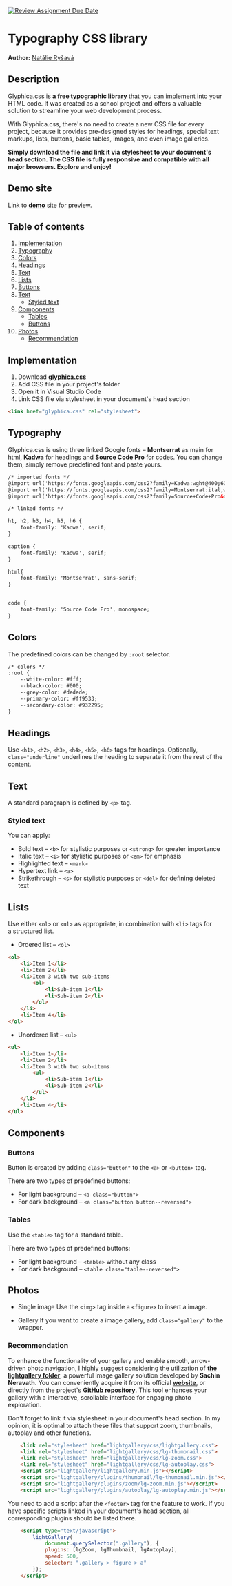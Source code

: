 [![Review Assignment Due Date](https://classroom.github.com/assets/deadline-readme-button-24ddc0f5d75046c5622901739e7c5dd533143b0c8e959d652212380cedb1ea36.svg)](https://classroom.github.com/a/zprwltzm)
# Typography CSS library
**Author:** [Natálie Ryšavá](https://github.com/NatalieRysava)
## Description
Glyphica.css is **a&nbsp;free typographic library** that you can implement into your HTML code. It was created as a&nbsp;school project and offers a&nbsp;valuable solution to streamline your web development process.

With Glyphica.css, there's no need to create a&nbsp;new CSS file for every project, because it provides pre-designed styles for headings, special text markups, lists, buttons, basic tables, images, and even image galleries.

**Simply download the file and link it via stylesheet to your document's head section. The CSS file is fully responsive and compatible with all major browsers. Explore and enjoy!**
## Demo site
Link to **[demo](https://pslib-cz.github.io/2023-l4-web-typographic-library-NatalieRysava/)** site for preview.
## Table of contents
1. [Implementation](#Implementation)
2. [Typography](#Typography)
3. [Colors](#Colors)
4. [Headings](#Headings)
5. [Text](#Text)
6. [Lists](#Lists)
7. [Buttons](#Buttons)
6. [Text](#Text)
   * [Styled text](#Styled-text)
7. [Components](#Components)
   * [Tables](#Tables)
   * [Buttons](#Buttons)
8. [Photos](#Photos)
   * [Recommendation](#Recommendation)
## Implementation
1. Download **[glyphica.css](https://github.com/pslib-cz/2023-l4-web-typographic-library-NatalieRysava/blob/main/css/glyphica.css)**
2. Add CSS file in your project's folder
3. Open it in Visual Studio Code 
3. Link CSS file via stylesheet in your document's head section
```html
<link href="glyphica.css" rel="stylesheet">
```
## Typography
Glyphica.css is using three linked Google fonts – **Montserrat** as main for html, **Kadwa** for headings and **Source Code Pro** for codes. You can change them, simply remove predefined font and paste yours.
```html
/* imported fonts */
@import url('https://fonts.googleapis.com/css2?family=Kadwa:wght@400;600&display=swap');
@import url('https://fonts.googleapis.com/css2?family=Montserrat:ital,wght@0,300;0,400;0,600;1,300;1,400;1,600&display=swap');
@import url('https://fonts.googleapis.com/css2?family=Source+Code+Pro&display=swap');

/* linked fonts */

h1, h2, h3, h4, h5, h6 {
    font-family: 'Kadwa', serif;
}

caption {
    font-family: 'Kadwa', serif;
}

html{
    font-family: 'Montserrat', sans-serif;
}


code {
    font-family: 'Source Code Pro', monospace;
}
```
## Colors
The predefined colors can be changed by `:root` selector.
```html
/* colors */
:root {
    --white-color: #fff;
    --black-color: #000;
    --grey-color: #dedede;
    --primary-color: #ff9533;
    --secondary-color: #932295;
}
```
## Headings
Use `<h1`>, `<h2>`, `<h3>`, `<h4>`, `<h5>`, `<h6>` tags for headings. Optionally, `class="underline"` underlines the heading to separate it from the rest of the content.
## Text
A standard paragraph is defined by `<p>` tag.
### Styled text
You can apply:
* Bold text – `<b>` for stylistic purposes or `<strong>` for greater importance
* Italic text – `<i>` for stylistic purposes or `<em>` for emphasis
* Highlighted text – `<mark>`
* Hypertext link – `<a>`
* Strikethrough – `<s>` for stylistic purposes or `<del>` for defining deleted text
## Lists
Use either `<ol>` or `<ul>` as appropriate, in combination with `<li>` tags for a&nbsp;structured list.
* Ordered list – `<ol>`
```html
<ol>
    <li>Item 1</li>
    <li>Item 2</li>
    <li>Item 3 with two sub-items
        <ol>
            <li>Sub-item 1</li>
            <li>Sub-item 2</li>
        </ol>
    </li>
    <li>Item 4</li>
</ol>
```
* Unordered list – `<ul>`
```html
<ul>
    <li>Item 1</li>
    <li>Item 2</li>
    <li>Item 3 with two sub-items
        <ul>
            <li>Sub-item 1</li>
            <li>Sub-item 2</li>
        </ul>
    </li>
    <li>Item 4</li>
</ul>
```
## Components
### Buttons
Button is created by adding `class="button"` to the `<a>` or `<button>` tag.

There are two types of predefined buttons:
* For light background – `<a class="button">`
* For dark background – `<a class="button button--reversed">`
### Tables
Use the `<table>` tag for a&nbsp;standard table.

There are two types of predefined buttons:
* For light background – `<table>` without any class
* For dark background – `<table class="table--reversed">`
## Photos
* Single image
Use the `<img>` tag inside a&nbsp;`<figure>` to insert a&nbsp;image.

* Gallery
If you want to create a&nbsp;image gallery, add `class="gallery"` to the wrapper.

### Recommendation
To enhance the functionality of your gallery and enable smooth, arrow-driven photo navigation, I highly suggest considering the utilization of **[the lightgallery folder](https://github.com/pslib-cz/2023-l4-web-typographic-library-NatalieRysava/tree/main/lightgallery)**, a&nbsp;powerful image gallery solution developed by **Sachin Neravath**. You can conveniently acquire it from its official **[website](https://www.lightgalleryjs.com/)**, or directly from the project's **[GitHub repository](https://github.com/sachinchoolur/lightGallery)**. This tool enhances your gallery with a&nbsp;interactive, scrollable interface for engaging photo exploration.

Don't forget to link it via stylesheet in your document's head section. In my opinion, it is optimal to attach these files that support zoom, thumbnails, autoplay and other functions.
```html
    <link rel="stylesheet" href="lightgallery/css/lightgallery.css">
    <link rel="stylesheet" href="lightgallery/css/lg-thumbnail.css">
    <link rel="stylesheet" href="lightgallery/css/lg-zoom.css">
    <link rel="stylesheet" href="lightgallery/css/lg-autoplay.css">
    <script src="lightgallery/lightgallery.min.js"></script>
    <script src="lightgallery/plugins/thumbnail/lg-thumbnail.min.js"></script>
    <script src="lightgallery/plugins/zoom/lg-zoom.min.js"></script>
    <script src="lightgallery/plugins/autoplay/lg-autoplay.min.js"></script>
```
You need to add a&nbsp;script after the `<footer>` tag for the feature to work. If you have specific scripts linked in your document's head section, all corresponding plugins should be listed there.
```html
    <script type="text/javascript">
        lightGallery(
            document.querySelector(".gallery"), {
            plugins: [lgZoom, lgThumbnail, lgAutoplay],
            speed: 500,
            selector: ".gallery > figure > a"
        });
    </script>
```
